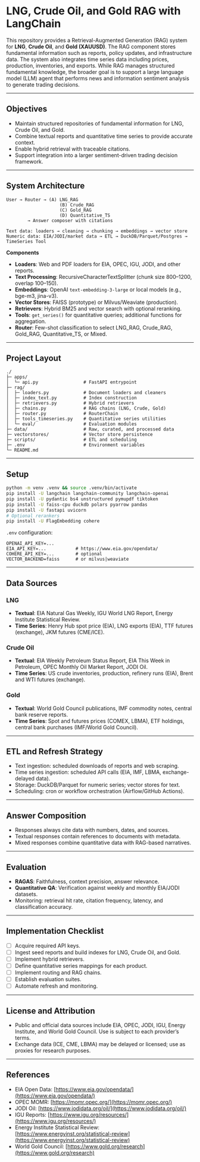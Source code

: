# LNG, Crude Oil, and Gold RAG with LangChain

This repository provides a Retrieval-Augmented Generation (RAG) system for **LNG**, **Crude Oil**, and **Gold (XAUUSD)**. The RAG component stores fundamental information such as reports, policy updates, and infrastructure data. The system also integrates time series data including prices, production, inventories, and exports. While RAG manages structured fundamental knowledge, the broader goal is to support a large language model (LLM) agent that performs news and information sentiment analysis to generate trading decisions.

---

## Objectives

* Maintain structured repositories of fundamental information for LNG, Crude Oil, and Gold.
* Combine textual reports and quantitative time series to provide accurate context.
* Enable hybrid retrieval with traceable citations.
* Support integration into a larger sentiment-driven trading decision framework.

---

## System Architecture

```
User → Router → (A) LNG_RAG
                    (B) Crude_RAG
                    (C) Gold_RAG
                    (D) Quantitative_TS
        → Answer composer with citations

Text data: loaders → cleaning → chunking → embeddings → vector store
Numeric data: EIA/JODI/market data → ETL → DuckDB/Parquet/Postgres → TimeSeries Tool
```

**Components**

* **Loaders**: Web and PDF loaders for EIA, OPEC, IGU, JODI, and other reports.
* **Text Processing**: RecursiveCharacterTextSplitter (chunk size 800–1200, overlap 100–150).
* **Embeddings**: OpenAI `text-embedding-3-large` or local models (e.g., bge-m3, jina-v3).
* **Vector Stores**: FAISS (prototype) or Milvus/Weaviate (production).
* **Retrievers**: Hybrid BM25 and vector search with optional reranking.
* **Tools**: `get_series()` for quantitative queries; additional functions for aggregation.
* **Router**: Few-shot classification to select LNG\_RAG, Crude\_RAG, Gold\_RAG, Quantitative\_TS, or Mixed.

---

## Project Layout

```
./
├─ apps/
│  └─ api.py                 # FastAPI entrypoint
├─ rag/
│  ├─ loaders.py             # Document loaders and cleaners
│  ├─ index_text.py          # Index construction
│  ├─ retrievers.py          # Hybrid retrievers
│  ├─ chains.py              # RAG chains (LNG, Crude, Gold)
│  ├─ router.py              # RouterChain
│  ├─ tools_timeseries.py    # Quantitative series utilities
│  └─ eval/                  # Evaluation modules
├─ data/                     # Raw, curated, and processed data
├─ vectorstores/             # Vector store persistence
├─ scripts/                  # ETL and scheduling
├─ .env                      # Environment variables
└─ README.md
```

---

## Setup

```bash
python -m venv .venv && source .venv/bin/activate
pip install -U langchain langchain-community langchain-openai
pip install -U pydantic bs4 unstructured pymupdf tiktoken
pip install -U faiss-cpu duckdb polars pyarrow pandas
pip install -U fastapi uvicorn
# Optional rerankers
pip install -U FlagEmbedding cohere
```

`.env` configuration:

```env
OPENAI_API_KEY=...
EIA_API_KEY=...           # https://www.eia.gov/opendata/
COHERE_API_KEY=...        # optional
VECTOR_BACKEND=faiss      # or milvus|weaviate
```

---

## Data Sources

### LNG

* **Textual**: EIA Natural Gas Weekly, IGU World LNG Report, Energy Institute Statistical Review.
* **Time Series**: Henry Hub spot price (EIA), LNG exports (EIA), TTF futures (exchange), JKM futures (CME/ICE).

### Crude Oil

* **Textual**: EIA Weekly Petroleum Status Report, EIA This Week in Petroleum, OPEC Monthly Oil Market Report, JODI Oil.
* **Time Series**: US crude inventories, production, refinery runs (EIA), Brent and WTI futures (exchange).

### Gold

* **Textual**: World Gold Council publications, IMF commodity notes, central bank reserve reports.
* **Time Series**: Spot and futures prices (COMEX, LBMA), ETF holdings, central bank purchases (IMF/World Gold Council).

---

## ETL and Refresh Strategy

* Text ingestion: scheduled downloads of reports and web scraping.
* Time series ingestion: scheduled API calls (EIA, IMF, LBMA, exchange-delayed data).
* Storage: DuckDB/Parquet for numeric series; vector stores for text.
* Scheduling: cron or workflow orchestration (Airflow/GitHub Actions).

---

## Answer Composition

* Responses always cite data with numbers, dates, and sources.
* Textual responses contain references to documents with metadata.
* Mixed responses combine quantitative data with RAG-based narratives.

---

## Evaluation

* **RAGAS**: Faithfulness, context precision, answer relevance.
* **Quantitative QA**: Verification against weekly and monthly EIA/JODI datasets.
* Monitoring: retrieval hit rate, citation frequency, latency, and classification accuracy.

---

## Implementation Checklist

* [ ] Acquire required API keys.
* [ ] Ingest seed reports and build indexes for LNG, Crude Oil, and Gold.
* [ ] Implement hybrid retrievers.
* [ ] Define quantitative series mappings for each product.
* [ ] Implement routing and RAG chains.
* [ ] Establish evaluation suites.
* [ ] Automate refresh and monitoring.

---

## License and Attribution

* Public and official data sources include EIA, OPEC, JODI, IGU, Energy Institute, and World Gold Council. Use is subject to each provider’s terms.
* Exchange data (ICE, CME, LBMA) may be delayed or licensed; use as proxies for research purposes.

---

## References

* EIA Open Data: [https://www.eia.gov/opendata/](https://www.eia.gov/opendata/)
* OPEC MOMR: [https://momr.opec.org/](https://momr.opec.org/)
* JODI Oil: [https://www.jodidata.org/oil/](https://www.jodidata.org/oil/)
* IGU Reports: [https://www.igu.org/resources/](https://www.igu.org/resources/)
* Energy Institute Statistical Review: [https://www.energyinst.org/statistical-review](https://www.energyinst.org/statistical-review)
* World Gold Council: [https://www.gold.org/research](https://www.gold.org/research)
